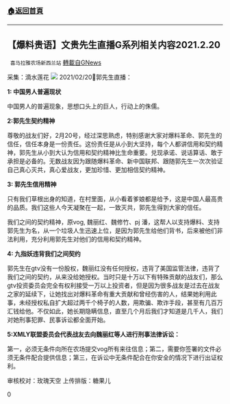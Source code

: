 ###  [:house:返回首頁](https://github.com/ourhimalayas/txt)
---

## 【爆料贵语】文贵先生直播G系列相关内容2021.2.20
` 喜马拉雅农场新西兰站` [轉載自GNews](https://gnews.org/zh-hans/927954/)

采集：滴水莲花
![]()![](https://gnews.org/wp-content/uploads/2021/02/2302.jpg)
2021/02/20🌸郭先生直播：

**1: 中国男人普遍现状**

中国男人的普遍现象，思想口头上的巨人，行动上的侏儒。

**2:郭先生契约精神**

尊敬的战友们好，2月20号，经过深思熟虑，特别感谢大家对爆料革命、郭先生的信任，信任本身是一份责任。这份责任是从小到大坚持，每个人都讲信用和契约精神，郭先生从小到大认为信用和契约精神比生命重要。兑现承诺、说话算话、敢于承担是必备的。无数战友因为跟随爆料革命、新中国联邦、跟随郭先生一次次验证自己真心灭共，真心爱战友，更加珍惜、更加相信契约精神。

**3: 郭先生信用精神**

只有我们草根出身的知道，在村里面，从小看着爹娘都是给予，这是中国人最高贵的品质。我们这些人今天凝聚在一起，一致灭共，郭先生得到大家的信任。

我们之间的契约精神，原vog, 魏丽红、魏修竹、pj 潘，这帮人以支持爆料、支持郭先生为名，从一个垃圾人生迅速上位，是因为郭先生给他们背书，后来被他们非法利用，充分利用郭先生对他们的信用和契约精神。

**4: 九指妖违背我们之间契约**

郭先生在gtv没有一份股权，魏丽红没有任何授权，违背了美国监管法律，违背了我们之间的契约，从来没给她授权。当时只是十万以下有特殊贡献的战友们，那么gtv投资委员会完全有权利接受一万以上投资者，但是因为很多战友是过去在战友之家的延续下，让她找出对爆料革命有重大贡献和曾经伤害的人，结果她利用此事，未经授权私自扩大超过两千个椅子的人数，用欺骗、欺诈手段，甚至有几百万汇钱给他。不仅如此，她长期隐瞒信息，直至几个月后我们才知道是几千人，我们对她刑事犯罪、民事诉讼都全面开始。

**5:XMLY联盟委员会代表战友去向魏丽红等人进行刑事法律诉讼：**

第一，必须无条件向所在农场提交vog所有来往信息；第二，需要你签署的文件必须无条件配合提供信息；第三，在诉讼中无条件配合在你安全的情况下进行出证权利。

审核校对：玫瑰天空
上传排版：糖果儿

0
